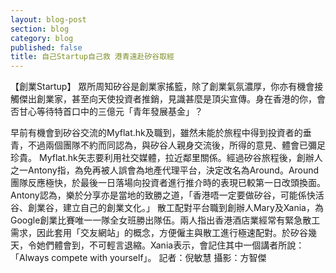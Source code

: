 ```yaml
---
layout: blog-post
section: blog
category: blog
published: false
title: 自己Startup自己救 港青遠赴矽谷取經
---
```

【創業Startup】
眾所周知矽谷是創業家搖籃，除了創業氣氛濃厚，你亦有機會接觸傑出創業家，甚至向天使投資者推銷，見識甚麼是頂尖宣傳。身在香港的你，會否甘心等待特首口中的三億元「青年發展基金」？

早前有機會到矽谷交流的Myflat.hk及職到，雖然未能於旅程中得到投資者的垂青，不過兩個團隊不約而同認為，與矽谷人親身交流後，所得的意見、體會已彌足珍貴。
Myflat.hk矢志要利用社交媒體，拉近鄰里關係。經過矽谷旅程後，創辦人之一Antony指，為免再被人誤會為地產代理平台，決定改名為Around。Around團隊反應極快，於最後一日落場向投資者進行推介時的表現已較第一日改頭換面。Antony認為，樂於分享亦是當地的致勝之道，「香港唔一定要做矽谷，可能係快活谷、創業谷，建立自己的創業文化。」
散工配對平台職到創辦人Mary及Xania，為Google創業比賽唯一一隊全女班勝出隊伍。兩人指出香港酒店業經常有緊急散工需求，因此套用「交友網站」的概念，方便僱主與散工進行極速配對。於矽谷幾天，令她們體會到，不可輕言退縮。Xania表示，會記住其中一個講者所說：「Always compete with yourself」。
記者：倪敏慧
攝影：方智傑 
